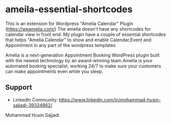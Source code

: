 # ameila-essential-shortcodes

This is an extension for Wordpress "Amelia Calendar" Plugin (https://wpamelia.com/) 
The amelia doesn't have any shortcodes for calendar view in front end.
My plugin have a couple of essential shortcodes that helps "Amelia Calendar" to show and enable Calendar,Event and Appointment in any part of the wordpress templates


Amelia is a next-generation Appointment Booking WordPress plugin built with the newest technology by an award-winning team.Amelia is your automated booking specialist, working 24/7 to make sure your customers can make appointments even while you sleep.


Support
-------

- LinkedIn Community: https://www.linkedin.com/in/mohammad-husin-sajjadi-39324862/

Mohammad Husin Sajjadi
